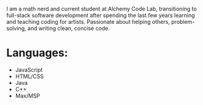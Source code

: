 I am a math nerd and current student at Alchemy Code Lab, transitioning to full-stack software development after spending the last few years learning and teaching coding for artists. Passionate about helping others, problem-solving, and writing clean, concise code.

# Languages:
- JavaScript
- HTML/CSS
- Java
- C++
- Max/MSP
